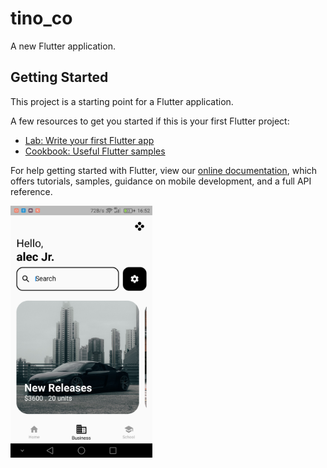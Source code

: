 # tino_co

A new Flutter application.

## Getting Started

This project is a starting point for a Flutter application.

A few resources to get you started if this is your first Flutter project:

- [Lab: Write your first Flutter app](https://flutter.dev/docs/get-started/codelab)
- [Cookbook: Useful Flutter samples](https://flutter.dev/docs/cookbook)

For help getting started with Flutter, view our
[online documentation](https://flutter.dev/docs), which offers tutorials,
samples, guidance on mobile development, and a full API reference.

<img src="https://raw.githubusercontent.com/al-alec/first_flutter/main/img/first.png?token=ANT5XPFSNWHUUCV74RXRK6TAS3BTM" alt="My cool main page" width="45%" height="75%"/>
